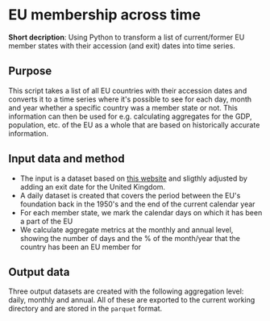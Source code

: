 # EU membership across time

**Short decription**: Using Python to transform a list of current/former EU member states with their accession (and exit) dates into time series.

## Purpose

This script takes a list of all EU countries with their accession dates and converts it to a time series where it's possible to see for each day, month and year whether a specific country was a member state or not. This information can then be used for e.g. calculating aggregates for the GDP, population, etc. of the EU as a whole that are based on historically accurate information.

## Input data and method

* The input is a dataset based on [this website](https://www.countries-ofthe-world.com/european-union-countries.html) and sligthly adjusted by adding an exit date for the United Kingdom.
* A daily dataset is created that covers the period between the EU's foundation back in the 1950's and the end of the current calendar year
* For each member state, we mark the calendar days on which it has been a part of the EU
* We calculate aggregate metrics at the monthly and annual level, showing the number of days and the % of the month/year that the country has been an EU member for

## Output data

Three output datasets are created with the following aggregation level: daily, monthly and annual. All of these are exported to the current working directory and are stored in the `parquet` format.
